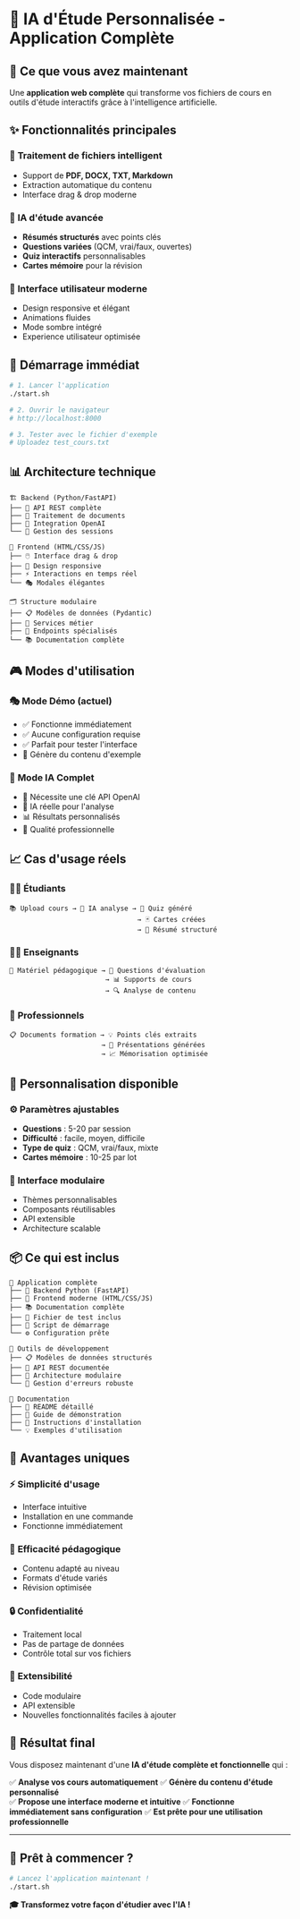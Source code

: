 # 🧠 IA d'Étude Personnalisée - Application Complète

## 🎯 Ce que vous avez maintenant

Une **application web complète** qui transforme vos fichiers de cours en outils d'étude interactifs grâce à l'intelligence artificielle.

## ✨ Fonctionnalités principales

### 📁 **Traitement de fichiers intelligent**
- Support de **PDF, DOCX, TXT, Markdown**
- Extraction automatique du contenu
- Interface drag & drop moderne

### 🤖 **IA d'étude avancée**
- **Résumés structurés** avec points clés
- **Questions variées** (QCM, vrai/faux, ouvertes)
- **Quiz interactifs** personnalisables
- **Cartes mémoire** pour la révision

### 🎨 **Interface utilisateur moderne**
- Design responsive et élégant
- Animations fluides
- Mode sombre intégré
- Experience utilisateur optimisée

## 🚀 Démarrage immédiat

```bash
# 1. Lancer l'application
./start.sh

# 2. Ouvrir le navigateur
# http://localhost:8000

# 3. Tester avec le fichier d'exemple
# Uploadez test_cours.txt
```

## 📊 Architecture technique

```
🏗️ Backend (Python/FastAPI)
├── 🔄 API REST complète
├── 📄 Traitement de documents  
├── 🤖 Integration OpenAI
└── 💾 Gestion des sessions

🎨 Frontend (HTML/CSS/JS)
├── 🖱️ Interface drag & drop
├── 📱 Design responsive
├── ⚡ Interactions en temps réel
└── 🎭 Modales élégantes

🗂️ Structure modulaire
├── 📋 Modèles de données (Pydantic)
├── 🔧 Services métier
├── 🎯 Endpoints spécialisés
└── 📚 Documentation complète
```

## 🎮 Modes d'utilisation

### 🎭 **Mode Démo** (actuel)
- ✅ Fonctionne immédiatement
- ✅ Aucune configuration requise
- ✅ Parfait pour tester l'interface
- 📝 Génère du contenu d'exemple

### 🚀 **Mode IA Complet**
- 🔑 Nécessite une clé API OpenAI
- 🧠 IA réelle pour l'analyse
- 📊 Résultats personnalisés
- 🎯 Qualité professionnelle

## 📈 Cas d'usage réels

### 👨‍🎓 **Étudiants**
```
📚 Upload cours → 🤖 IA analyse → 📝 Quiz généré
                                → 🃏 Cartes créées  
                                → 📄 Résumé structuré
```

### 👩‍🏫 **Enseignants**
```
📖 Matériel pédagogique → 🎯 Questions d'évaluation
                        → 📊 Supports de cours
                        → 🔍 Analyse de contenu
```

### 💼 **Professionnels**
```
📋 Documents formation → 💡 Points clés extraits
                       → 🎪 Présentations générées
                       → 📈 Mémorisation optimisée
```

## 🔧 Personnalisation disponible

### ⚙️ **Paramètres ajustables**
- **Questions** : 5-20 par session
- **Difficulté** : facile, moyen, difficile
- **Type de quiz** : QCM, vrai/faux, mixte
- **Cartes mémoire** : 10-25 par lot

### 🎨 **Interface modulaire**
- Thèmes personnalisables
- Composants réutilisables
- API extensible
- Architecture scalable

## 📦 Ce qui est inclus

```
📁 Application complète
├── 🐍 Backend Python (FastAPI)
├── 🎨 Frontend moderne (HTML/CSS/JS)
├── 📚 Documentation complète
├── 🧪 Fichier de test inclus
├── 🚀 Script de démarrage
└── ⚙️ Configuration prête

🔧 Outils de développement
├── 📋 Modèles de données structurés
├── 🔄 API REST documentée
├── 🧩 Architecture modulaire
└── 🐛 Gestion d'erreurs robuste

📖 Documentation
├── 📝 README détaillé
├── 🎯 Guide de démonstration
├── 🔧 Instructions d'installation
└── 💡 Exemples d'utilisation
```

## 🌟 Avantages uniques

### ⚡ **Simplicité d'usage**
- Interface intuitive
- Installation en une commande
- Fonctionne immédiatement

### 🎯 **Efficacité pédagogique**
- Contenu adapté au niveau
- Formats d'étude variés
- Révision optimisée

### 🔒 **Confidentialité**
- Traitement local
- Pas de partage de données
- Contrôle total sur vos fichiers

### 🚀 **Extensibilité**
- Code modulaire
- API extensible
- Nouvelles fonctionnalités faciles à ajouter

## 🎉 Résultat final

Vous disposez maintenant d'une **IA d'étude complète et fonctionnelle** qui :

✅ **Analyse vos cours automatiquement**
✅ **Génère du contenu d'étude personnalisé**  
✅ **Propose une interface moderne et intuitive**
✅ **Fonctionne immédiatement sans configuration**
✅ **Est prête pour une utilisation professionnelle**

---

## 🚀 Prêt à commencer ?

```bash
# Lancez l'application maintenant !
./start.sh
```

**🎓 Transformez votre façon d'étudier avec l'IA !**